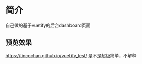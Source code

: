 # 简介
自己做的基于vuetify的后台dashboard页面 </br>
## 预览效果
https://tincochan.github.io/vuetify_test/
是不是超级简单，不解释
